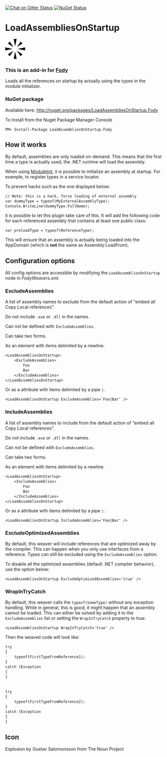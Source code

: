 [![Chat on Gitter Status](https://img.shields.io/gitter/room/fody.svg?style=flat)](https://gitter.im/Fody)
[![NuGet Status](http://img.shields.io/nuget/v/LoadAssembliesOnStartup.Fody.svg?style=flat)](https://www.nuget.org/packages/LoadAssembliesOnStartup.Fody/)

LoadAssembliesOnStartup
=======================

![Icon](design/logo/logo_64.png)

### This is an add-in for [Fody](https://github.com/Fody/Fody/) 

Loads all the references on startup by actually using the types in the module initializer.

### NuGet package

Available here: <a href="http://nuget.org/packages/LoadAssembliesOnStartup.Fody" target="_blank">http://nuget.org/packages/LoadAssembliesOnStartup.Fody</a>

To Install from the Nuget Package Manager Console 
    
    PM> Install-Package LoadAssembliesOnStartup.Fody

## How it works

By default, assemblies are only loaded on-demand. This means that the first time a type is actually used, the .NET runtime will load the assembly.

When using <a href="https://github.com/Fody/ModuleInit" target="_blank">ModuleInit</a>, it is possible to initialize an assembly at startup. For example, to register types in a service locator.

To prevent hacks such as the one displayed below:

	// Note: this is a hack, force loading of external assembly 
	var dummyType = typeof(MyExternalAssemblyType);
	Console.WriteLine(dummyType.FullName); 

it is possible to let this plugin take care of this. It will add the following code for each referenced assembly that contains at least one public class:

	var preloadType = typeof(ReferenceType);

This will ensure that an assembly is actually being loaded into the AppDomain (which is **not** the same as Assembly.LoadFrom).

## Configuration options

All config options are accessible by modifying the `LoadAssembliesOnStartup` node in *FodyWeavers.xml*.

### ExcludeAssemblies

A list of assembly names to exclude from the default action of "embed all Copy Local references".

Do not include `.exe` or `.dll` in the names.

Can not be defined with `IncludeAssemblies`.

Can take two forms. 

As an element with items delimited by a newline.

    <LoadAssembliesOnStartup>
        <ExcludeAssemblies>
            Foo
            Bar
        </ExcludeAssemblies>
    </LoadAssembliesOnStartup>
    
Or as a attribute with items delimited by a pipe `|`.

    <LoadAssembliesOnStartup ExcludeAssemblies='Foo|Bar' />
        
### IncludeAssemblies

A list of assembly names to include from the default action of "embed all Copy Local references".

Do not include `.exe` or `.dll` in the names.

Can not be defined with `ExcludeAssemblies`.

Can take two forms. 

As an element with items delimited by a newline.

    <LoadAssembliesOnStartup>
        <IncludeAssemblies>
            Foo
            Bar
        </IncludeAssemblies>
    </LoadAssembliesOnStartup>
    
Or as a attribute with items delimited by a pipe `|`.

    <LoadAssembliesOnStartup IncludeAssemblies='Foo|Bar' />

### ExcludeOptimizedAssemblies

By default, this weaver will include references that are optimized away by the compiler. This can happen when you only use interfaces from a reference. Types can still be excluded using the `ExcludeAssemblies` option.

To disable all the optimized assemblies (default .NET compiler behavior), use the option below:

	<LoadAssembliesOnStartup ExcludeOptimizedAssemblies='true' />

### WrapInTryCatch

By default, this weaver calls the `typeof(SomeType)` without any exception handling. While in general, this is good, it might happen that an assembly cannot be loaded. This can either be solved by adding it to the `ExcludeAssemblies` list *or* setting the `WrapInTryCatch` property to true:

	<LoadAssembliesOnStartup WrapInTryCatch='true' />

Then the weaved code will look like:

	try
	{
		typeof(FirstTypeFromReference1);
	}
	catch (Exception
	{
	}


	try
	{
		typeof(FirstTypeFromReference2);
	}
	catch (Exception
	{
	}


## Icon

Explosion by Gustav Salomonsson from The Noun Project
